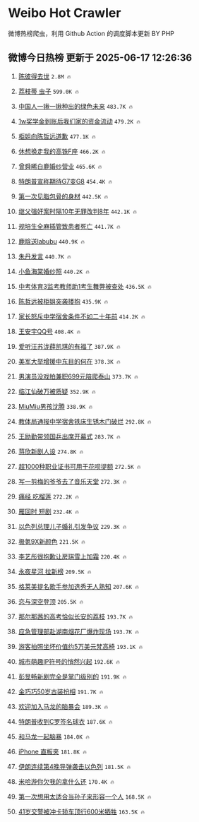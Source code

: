 # Weibo Hot Crawler 



微博热榜爬虫，利用 Github Action 的调度脚本更新 BY PHP 


## 微博今日热榜 更新于 2025-06-17 12:26:36 
1. [陈彼得去世](https://s.weibo.com/weibo?q=%23%E9%99%88%E5%BD%BC%E5%BE%97%E5%8E%BB%E4%B8%96%23&t=31&band_rank=1&Refer=top) `2.8M 🔥` 

1. [荔枝蒂 虫子](https://s.weibo.com/weibo?q=%E8%8D%94%E6%9E%9D%E8%92%82%20%E8%99%AB%E5%AD%90&t=31&band_rank=2&Refer=top) `599.0K 🔥` 

1. [中国人一锹一锹种出的绿色未来](https://s.weibo.com/weibo?q=%23%E4%B8%AD%E5%9B%BD%E4%BA%BA%E4%B8%80%E9%94%B9%E4%B8%80%E9%94%B9%E7%A7%8D%E5%87%BA%E7%9A%84%E7%BB%BF%E8%89%B2%E6%9C%AA%E6%9D%A5%23&t=31&band_rank=3&Refer=top) `483.7K 🔥` 

1. [1w奖学金到账后我们家的资金流动](https://s.weibo.com/weibo?q=1w%E5%A5%96%E5%AD%A6%E9%87%91%E5%88%B0%E8%B4%A6%E5%90%8E%E6%88%91%E4%BB%AC%E5%AE%B6%E7%9A%84%E8%B5%84%E9%87%91%E6%B5%81%E5%8A%A8&t=31&band_rank=4&Refer=top) `479.2K 🔥` 

1. [柜姐向陈哲远道歉](https://s.weibo.com/weibo?q=%23%E6%9F%9C%E5%A7%90%E5%90%91%E9%99%88%E5%93%B2%E8%BF%9C%E9%81%93%E6%AD%89%23&t=31&band_rank=5&Refer=top) `477.1K 🔥` 

1. [休想换走我的高铁F座](https://s.weibo.com/weibo?q=%E4%BC%91%E6%83%B3%E6%8D%A2%E8%B5%B0%E6%88%91%E7%9A%84%E9%AB%98%E9%93%81F%E5%BA%A7&t=31&band_rank=6&Refer=top) `466.2K 🔥` 

1. [曾舜晞白鹿婚纱营业](https://s.weibo.com/weibo?q=%23%E6%9B%BE%E8%88%9C%E6%99%9E%E7%99%BD%E9%B9%BF%E5%A9%9A%E7%BA%B1%E8%90%A5%E4%B8%9A%23&t=31&band_rank=7&Refer=top) `465.6K 🔥` 

1. [特朗普宣称期待G7变G8](https://s.weibo.com/weibo?q=%23%E7%89%B9%E6%9C%97%E6%99%AE%E5%AE%A3%E7%A7%B0%E6%9C%9F%E5%BE%85G7%E5%8F%98G8%23&t=31&band_rank=8&Refer=top) `454.4K 🔥` 

1. [第一次见脂包骨的身材](https://s.weibo.com/weibo?q=%E7%AC%AC%E4%B8%80%E6%AC%A1%E8%A7%81%E8%84%82%E5%8C%85%E9%AA%A8%E7%9A%84%E8%BA%AB%E6%9D%90&t=31&band_rank=9&Refer=top) `442.5K 🔥` 

1. [继父强奸案时隔10年无罪改判8年](https://s.weibo.com/weibo?q=%23%E7%BB%A7%E7%88%B6%E5%BC%BA%E5%A5%B8%E6%A1%88%E6%97%B6%E9%9A%9410%E5%B9%B4%E6%97%A0%E7%BD%AA%E6%94%B9%E5%88%A48%E5%B9%B4%23&t=31&band_rank=10&Refer=top) `442.1K 🔥` 

1. [规培生全麻插管致患者死亡](https://s.weibo.com/weibo?q=%E8%A7%84%E5%9F%B9%E7%94%9F%E5%85%A8%E9%BA%BB%E6%8F%92%E7%AE%A1%E8%87%B4%E6%82%A3%E8%80%85%E6%AD%BB%E4%BA%A1&t=31&band_rank=11&Refer=top) `441.7K 🔥` 

1. [鹿晗送labubu](https://s.weibo.com/weibo?q=%23%E9%B9%BF%E6%99%97%E9%80%81labubu%23&t=31&band_rank=12&Refer=top) `440.9K 🔥` 

1. [朱丹发言](https://s.weibo.com/weibo?q=%E6%9C%B1%E4%B8%B9%E5%8F%91%E8%A8%80&t=31&band_rank=13&Refer=top) `440.7K 🔥` 

1. [小鱼海棠婚纱照](https://s.weibo.com/weibo?q=%23%E5%B0%8F%E9%B1%BC%E6%B5%B7%E6%A3%A0%E5%A9%9A%E7%BA%B1%E7%85%A7%23&t=31&band_rank=14&Refer=top) `440.2K 🔥` 

1. [中考体育3监考教师助1考生舞弊被查处](https://s.weibo.com/weibo?q=%23%E4%B8%AD%E8%80%83%E4%BD%93%E8%82%B23%E7%9B%91%E8%80%83%E6%95%99%E5%B8%88%E5%8A%A91%E8%80%83%E7%94%9F%E8%88%9E%E5%BC%8A%E8%A2%AB%E6%9F%A5%E5%A4%84%23&t=31&band_rank=15&Refer=top) `436.5K 🔥` 

1. [陈哲远被柜姐突袭搂抱](https://s.weibo.com/weibo?q=%E9%99%88%E5%93%B2%E8%BF%9C%E8%A2%AB%E6%9F%9C%E5%A7%90%E7%AA%81%E8%A2%AD%E6%90%82%E6%8A%B1&t=31&band_rank=16&Refer=top) `435.9K 🔥` 

1. [家长怒斥中学宿舍条件不如二十年前](https://s.weibo.com/weibo?q=%23%E5%AE%B6%E9%95%BF%E6%80%92%E6%96%A5%E4%B8%AD%E5%AD%A6%E5%AE%BF%E8%88%8D%E6%9D%A1%E4%BB%B6%E4%B8%8D%E5%A6%82%E4%BA%8C%E5%8D%81%E5%B9%B4%E5%89%8D%23&t=31&band_rank=17&Refer=top) `414.2K 🔥` 

1. [王安宇QQ号](https://s.weibo.com/weibo?q=%E7%8E%8B%E5%AE%89%E5%AE%87QQ%E5%8F%B7&t=31&band_rank=18&Refer=top) `408.4K 🔥` 

1. [爱听汪苏泷薛凯琪的有福了](https://s.weibo.com/weibo?q=%E7%88%B1%E5%90%AC%E6%B1%AA%E8%8B%8F%E6%B3%B7%E8%96%9B%E5%87%AF%E7%90%AA%E7%9A%84%E6%9C%89%E7%A6%8F%E4%BA%86&t=31&band_rank=19&Refer=top) `387.9K 🔥` 

1. [美军大举增援中东目的何在](https://s.weibo.com/weibo?q=%23%E7%BE%8E%E5%86%9B%E5%A4%A7%E4%B8%BE%E5%A2%9E%E6%8F%B4%E4%B8%AD%E4%B8%9C%E7%9B%AE%E7%9A%84%E4%BD%95%E5%9C%A8%23&t=31&band_rank=20&Refer=top) `378.3K 🔥` 

1. [男演员没戏拍兼职699元陪爬泰山](https://s.weibo.com/weibo?q=%23%E7%94%B7%E6%BC%94%E5%91%98%E6%B2%A1%E6%88%8F%E6%8B%8D%E5%85%BC%E8%81%8C699%E5%85%83%E9%99%AA%E7%88%AC%E6%B3%B0%E5%B1%B1%23&t=31&band_rank=21&Refer=top) `373.7K 🔥` 

1. [临江仙破万被质疑](https://s.weibo.com/weibo?q=%E4%B8%B4%E6%B1%9F%E4%BB%99%E7%A0%B4%E4%B8%87%E8%A2%AB%E8%B4%A8%E7%96%91&t=31&band_rank=22&Refer=top) `352.9K 🔥` 

1. [MiuMiu男孩沈腾](https://s.weibo.com/weibo?q=MiuMiu%E7%94%B7%E5%AD%A9%E6%B2%88%E8%85%BE&t=31&band_rank=23&Refer=top) `338.9K 🔥` 

1. [教体局通报中学宿舍铁床生锈木门破烂](https://s.weibo.com/weibo?q=%23%E6%95%99%E4%BD%93%E5%B1%80%E9%80%9A%E6%8A%A5%E4%B8%AD%E5%AD%A6%E5%AE%BF%E8%88%8D%E9%93%81%E5%BA%8A%E7%94%9F%E9%94%88%E6%9C%A8%E9%97%A8%E7%A0%B4%E7%83%82%23&t=31&band_rank=24&Refer=top) `292.8K 🔥` 

1. [王励勤带领国乒出席开幕式](https://s.weibo.com/weibo?q=%23%E7%8E%8B%E5%8A%B1%E5%8B%A4%E5%B8%A6%E9%A2%86%E5%9B%BD%E4%B9%92%E5%87%BA%E5%B8%AD%E5%BC%80%E5%B9%95%E5%BC%8F%23&t=31&band_rank=25&Refer=top) `283.7K 🔥` 

1. [蒋欣新剧人设](https://s.weibo.com/weibo?q=%E8%92%8B%E6%AC%A3%E6%96%B0%E5%89%A7%E4%BA%BA%E8%AE%BE&t=31&band_rank=26&Refer=top) `274.8K 🔥` 

1. [超1000种职业证书可用于花呗提额](https://s.weibo.com/weibo?q=%23%E8%B6%851000%E7%A7%8D%E8%81%8C%E4%B8%9A%E8%AF%81%E4%B9%A6%E5%8F%AF%E7%94%A8%E4%BA%8E%E8%8A%B1%E5%91%97%E6%8F%90%E9%A2%9D%23&t=31&band_rank=27&Refer=top) `272.5K 🔥` 

1. [写一剪梅的爷爷去了音乐天堂](https://s.weibo.com/weibo?q=%23%E5%86%99%E4%B8%80%E5%89%AA%E6%A2%85%E7%9A%84%E7%88%B7%E7%88%B7%E5%8E%BB%E4%BA%86%E9%9F%B3%E4%B9%90%E5%A4%A9%E5%A0%82%23&t=31&band_rank=28&Refer=top) `272.3K 🔥` 

1. [痛经 吃榴莲](https://s.weibo.com/weibo?q=%E7%97%9B%E7%BB%8F%20%E5%90%83%E6%A6%B4%E8%8E%B2&t=31&band_rank=29&Refer=top) `272.2K 🔥` 

1. [雁回时 短剧](https://s.weibo.com/weibo?q=%E9%9B%81%E5%9B%9E%E6%97%B6%20%E7%9F%AD%E5%89%A7&t=31&band_rank=30&Refer=top) `232.4K 🔥` 

1. [以色列总理儿子婚礼引发争议](https://s.weibo.com/weibo?q=%23%E4%BB%A5%E8%89%B2%E5%88%97%E6%80%BB%E7%90%86%E5%84%BF%E5%AD%90%E5%A9%9A%E7%A4%BC%E5%BC%95%E5%8F%91%E4%BA%89%E8%AE%AE%23&t=31&band_rank=31&Refer=top) `229.3K 🔥` 

1. [极氪9X新颜色](https://s.weibo.com/weibo?q=%23%E6%9E%81%E6%B0%AA9X%E6%96%B0%E9%A2%9C%E8%89%B2%23&t=31&band_rank=32&Refer=top) `221.5K 🔥` 

1. [李艺彤很抱歉让房琪雪上加霜](https://s.weibo.com/weibo?q=%E6%9D%8E%E8%89%BA%E5%BD%A4%E5%BE%88%E6%8A%B1%E6%AD%89%E8%AE%A9%E6%88%BF%E7%90%AA%E9%9B%AA%E4%B8%8A%E5%8A%A0%E9%9C%9C&t=31&band_rank=33&Refer=top) `220.4K 🔥` 

1. [永夜星河 拉新榜](https://s.weibo.com/weibo?q=%E6%B0%B8%E5%A4%9C%E6%98%9F%E6%B2%B3%20%E6%8B%89%E6%96%B0%E6%A6%9C&t=31&band_rank=34&Refer=top) `209.5K 🔥` 

1. [格莱美提名歌手参加选秀无人熟知](https://s.weibo.com/weibo?q=%E6%A0%BC%E8%8E%B1%E7%BE%8E%E6%8F%90%E5%90%8D%E6%AD%8C%E6%89%8B%E5%8F%82%E5%8A%A0%E9%80%89%E7%A7%80%E6%97%A0%E4%BA%BA%E7%86%9F%E7%9F%A5&t=31&band_rank=35&Refer=top) `207.6K 🔥` 

1. [恋与深空登顶](https://s.weibo.com/weibo?q=%E6%81%8B%E4%B8%8E%E6%B7%B1%E7%A9%BA%E7%99%BB%E9%A1%B6&t=31&band_rank=36&Refer=top) `205.5K 🔥` 

1. [那尔那茜的高考恰似长安的荔枝](https://s.weibo.com/weibo?q=%23%E9%82%A3%E5%B0%94%E9%82%A3%E8%8C%9C%E7%9A%84%E9%AB%98%E8%80%83%E6%81%B0%E4%BC%BC%E9%95%BF%E5%AE%89%E7%9A%84%E8%8D%94%E6%9E%9D%23&t=31&band_rank=37&Refer=top) `193.7K 🔥` 

1. [应急管理部赴湖南烟花厂爆炸现场](https://s.weibo.com/weibo?q=%23%E5%BA%94%E6%80%A5%E7%AE%A1%E7%90%86%E9%83%A8%E8%B5%B4%E6%B9%96%E5%8D%97%E7%83%9F%E8%8A%B1%E5%8E%82%E7%88%86%E7%82%B8%E7%8E%B0%E5%9C%BA%23&t=31&band_rank=38&Refer=top) `193.7K 🔥` 

1. [游客拍照坐坏价值约5万美元梵高椅](https://s.weibo.com/weibo?q=%23%E6%B8%B8%E5%AE%A2%E6%8B%8D%E7%85%A7%E5%9D%90%E5%9D%8F%E4%BB%B7%E5%80%BC%E7%BA%A65%E4%B8%87%E7%BE%8E%E5%85%83%E6%A2%B5%E9%AB%98%E6%A4%85%23&t=31&band_rank=39&Refer=top) `193.1K 🔥` 

1. [城市萌趣IP符号的悄然兴起](https://s.weibo.com/weibo?q=%23%E5%9F%8E%E5%B8%82%E8%90%8C%E8%B6%A3IP%E7%AC%A6%E5%8F%B7%E7%9A%84%E6%82%84%E7%84%B6%E5%85%B4%E8%B5%B7%23&t=31&band_rank=40&Refer=top) `192.6K 🔥` 

1. [彭昱畅新剧完全是掌门级别的](https://s.weibo.com/weibo?q=%E5%BD%AD%E6%98%B1%E7%95%85%E6%96%B0%E5%89%A7%E5%AE%8C%E5%85%A8%E6%98%AF%E6%8E%8C%E9%97%A8%E7%BA%A7%E5%88%AB%E7%9A%84&t=31&band_rank=41&Refer=top) `191.9K 🔥` 

1. [金巧巧50岁古装扮相](https://s.weibo.com/weibo?q=%23%E9%87%91%E5%B7%A7%E5%B7%A750%E5%B2%81%E5%8F%A4%E8%A3%85%E6%89%AE%E7%9B%B8%23&t=31&band_rank=42&Refer=top) `191.7K 🔥` 

1. [欢迎加入马龙的脑暴会](https://s.weibo.com/weibo?q=%E6%AC%A2%E8%BF%8E%E5%8A%A0%E5%85%A5%E9%A9%AC%E9%BE%99%E7%9A%84%E8%84%91%E6%9A%B4%E4%BC%9A&t=31&band_rank=43&Refer=top) `189.3K 🔥` 

1. [特朗普收到C罗签名球衣](https://s.weibo.com/weibo?q=%23%E7%89%B9%E6%9C%97%E6%99%AE%E6%94%B6%E5%88%B0C%E7%BD%97%E7%AD%BE%E5%90%8D%E7%90%83%E8%A1%A3%23&t=31&band_rank=44&Refer=top) `187.6K 🔥` 

1. [和马龙一起脑暴](https://s.weibo.com/weibo?q=%23%E5%92%8C%E9%A9%AC%E9%BE%99%E4%B8%80%E8%B5%B7%E8%84%91%E6%9A%B4%23&t=31&band_rank=45&Refer=top) `184.0K 🔥` 

1. [iPhone 直板夹](https://s.weibo.com/weibo?q=iPhone%20%E7%9B%B4%E6%9D%BF%E5%A4%B9&t=31&band_rank=46&Refer=top) `181.8K 🔥` 

1. [伊朗连续第4晚导弹袭击以色列](https://s.weibo.com/weibo?q=%23%E4%BC%8A%E6%9C%97%E8%BF%9E%E7%BB%AD%E7%AC%AC4%E6%99%9A%E5%AF%BC%E5%BC%B9%E8%A2%AD%E5%87%BB%E4%BB%A5%E8%89%B2%E5%88%97%23&t=31&band_rank=47&Refer=top) `181.5K 🔥` 

1. [米哈游你欠我的拿什么还](https://s.weibo.com/weibo?q=%E7%B1%B3%E5%93%88%E6%B8%B8%E4%BD%A0%E6%AC%A0%E6%88%91%E7%9A%84%E6%8B%BF%E4%BB%80%E4%B9%88%E8%BF%98&t=31&band_rank=48&Refer=top) `170.4K 🔥` 

1. [第一次想用太适合当孙子来形容一个人](https://s.weibo.com/weibo?q=%E7%AC%AC%E4%B8%80%E6%AC%A1%E6%83%B3%E7%94%A8%E5%A4%AA%E9%80%82%E5%90%88%E5%BD%93%E5%AD%99%E5%AD%90%E6%9D%A5%E5%BD%A2%E5%AE%B9%E4%B8%80%E4%B8%AA%E4%BA%BA&t=31&band_rank=49&Refer=top) `168.5K 🔥` 

1. [41岁交警被冲卡轿车顶行600米牺牲](https://s.weibo.com/weibo?q=%2341%E5%B2%81%E4%BA%A4%E8%AD%A6%E8%A2%AB%E5%86%B2%E5%8D%A1%E8%BD%BF%E8%BD%A6%E9%A1%B6%E8%A1%8C600%E7%B1%B3%E7%89%BA%E7%89%B2%23&t=31&band_rank=50&Refer=top) `163.5K 🔥` 

